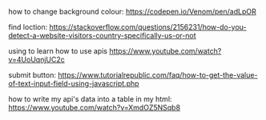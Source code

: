 how to change background colour: https://codepen.io/Venom/pen/adLpOR

find loction: https://stackoverflow.com/questions/2156231/how-do-you-detect-a-website-visitors-country-specifically-us-or-not

using to learn how to use apis https://www.youtube.com/watch?v=4UoUqnjUC2c

submit button: https://www.tutorialrepublic.com/faq/how-to-get-the-value-of-text-input-field-using-javascript.php

how to write my api's data into a table in my html: https://www.youtube.com/watch?v=XmdOZ5NSqb8